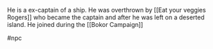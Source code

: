 He is a ex-captain of a ship. He was overthrown by [[Eat your veggies Rogers]] who became the captain and after he was left on a deserted island. He joined during the [[Bokor Campaign]]

#npc 